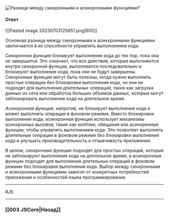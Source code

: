 ![Разница между синхронными и асинхронными функциями?](https://youtu.be/kx3dR6ztICU?t=681)

#### Ответ

![[Pasted image 20230703125851.png|600]]

Основная разница между синхронными и асинхронными функциями заключается в их способности управлять выполнением кода.

*Синхронная функция* блокирует выполнение кода до тех пор, пока она не завершится. Это означает, что все действия, которые выполняются внутри синхронной функции, выполняются последовательно и блокируют выполнение кода, пока они не будут завершены. Синхронные функции могут быть полезны, когда нужно выполнить простые операции без блокировки выполнения кода, но они не подходят для выполнения длительных операций, таких как загрузка данных из сети или обработка больших объемов данных, которые могут заблокировать выполнение кода на длительное время.

*Асинхронная функция*, напротив, не блокирует выполнение кода и может выполнять операции в фоновом режиме. Вместо блокировки выполнения кода, асинхронная функция использует механизмы асинхронных вызовов, такие как колбэки, обещания или асинхронные функции, чтобы управлять выполнением кода. Это позволяет выполнять длительные операции в фоновом режиме без блокировки выполнения кода и улучшать производительность и отзывчивость приложения.

В целом, синхронные функции подходят для простых операций, которые не заблокируют выполнение кода на длительное время, а асинхронные функции подходят для выполнения длительных операций в фоновом режиме без блокировки выполнения кода. Выбор между синхронными и асинхронными функциями зависит от конкретных потребностей приложения и особенностей языка программирования.

___
 #JS 

___

### [[003 JSCore|Назад]]